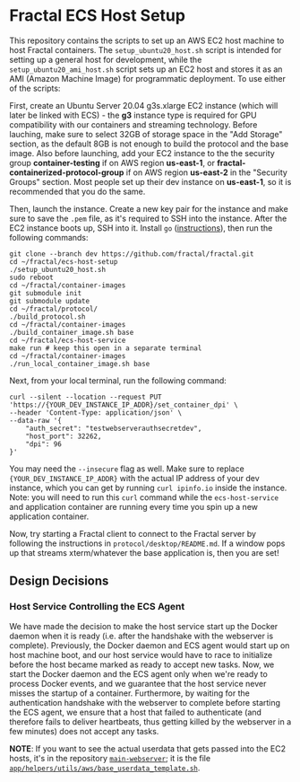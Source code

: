 # Fractal ECS Host Setup

This repository contains the scripts to set up an AWS EC2 host machine to host Fractal containers. The `setup_ubuntu20_host.sh` script is intended for setting up a general host for development, while the `setup_ubuntu20_ami_host.sh` script sets up an EC2 host and stores it as an AMI (Amazon Machine Image) for programmatic deployment. To use either of the scripts:

First, create an Ubuntu Server 20.04 g3s.xlarge EC2 instance (which will later be linked with ECS) - the **g3** instance type is required for GPU compatibility with our containers and streaming technology. Before lauching, make sure to select 32GB of storage space in the "Add Storage" section, as the default 8GB is not enough to build the protocol and the base image. Also before launching, add your EC2 instance to the the security group **container-testing** if on AWS region **us-east-1**, or **fractal-containerized-protocol-group** if on AWS region **us-east-2** in the "Security Groups" section. Most people set up their dev instance on **us-east-1**, so it is recommended that you do the same.

Then, launch the instance. Create a new key pair for the instance and make sure to save the `.pem` file, as it's required to SSH into the instance. After the EC2 instance boots up, SSH into it. Install `go` ([instructions](https://linuxize.com/post/how-to-install-go-on-ubuntu-20-04/)), then run the following commands:

```
git clone --branch dev https://github.com/fractal/fractal.git
cd ~/fractal/ecs-host-setup
./setup_ubuntu20_host.sh
sudo reboot
cd ~/fractal/container-images
git submodule init
git submodule update
cd ~/fractal/protocol/
./build_protocol.sh
cd ~/fractal/container-images
./build_container_image.sh base
cd ~/fractal/ecs-host-service
make run # keep this open in a separate terminal
cd ~/fractal/container-images
./run_local_container_image.sh base
```

Next, from your local terminal, run the following command:

```
curl --silent --location --request PUT 'https://{YOUR_DEV_INSTANCE_IP_ADDR}/set_container_dpi' \
--header 'Content-Type: application/json' \
--data-raw '{
    "auth_secret": "testwebserverauthsecretdev",
    "host_port": 32262,
    "dpi": 96
}'
```

You may need the `--insecure` flag as well. Make sure to replace `{YOUR_DEV_INSTANCE_IP_ADDR}` with the actual IP address of your dev instance, which you can get by running `curl ipinfo.io` inside the instance. Note: you will need to run this `curl` command while the `ecs-host-service` and application container are running every time you spin up a new application container.

Now, try starting a Fractal client to connect to the Fractal server by following the instructions in `protocol/desktop/README.md`. If a window pops up that streams xterm/whatever the base application is, then you are set!

## Design Decisions

### Host Service Controlling the ECS Agent

We have made the decision to make the host service start up the Docker daemon when it is ready (i.e. after the handshake with the webserver is complete). Previously, the Docker daemon and ECS agent would start up on host machine boot, and our host service would have to race to initialize before the host became marked as ready to accept new tasks. Now, we start the Docker daemon and the ECS agent only when we're ready to process Docker events, and we guarantee that the host service never misses the startup of a container. Furthermore, by waiting for the authentication handshake with the webserver to complete before starting the ECS agent, we ensure that a host that failed to authenticate (and therefore fails to deliver heartbeats, thus getting killed by the webserver in a few minutes) does not accept any tasks.

**NOTE**: If you want to see the actual userdata that gets passed into the EC2 hosts, it's in the repository [`main-webserver`](https://github.com/fractal/main-webserver); it is the file [`app/helpers/utils/aws/base_userdata_template.sh`](https://github.com/fractal/main-webserver/blob/master/app/helpers/utils/aws/base_userdata_template.sh).
